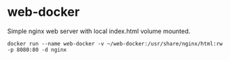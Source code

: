 # web-docker
Simple nginx web server with local index.html volume mounted.

`docker run --name web-docker -v ~/web-docker:/usr/share/nginx/html:rw -p 8080:80 -d nginx`
